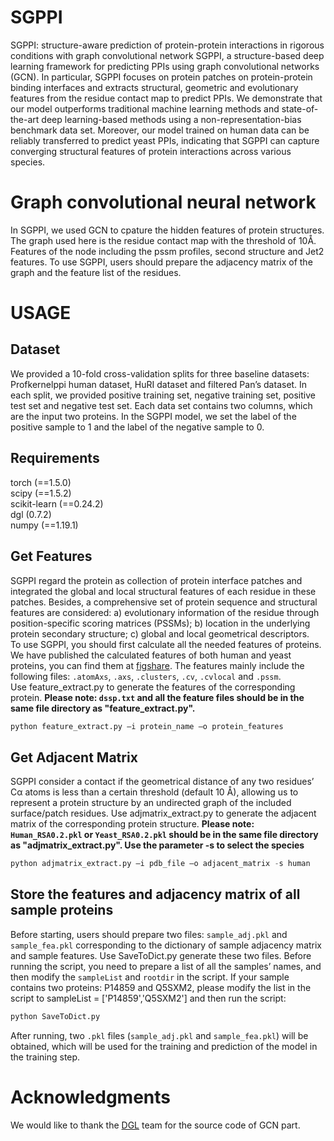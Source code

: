 # SGPPI
SGPPI: structure-aware prediction of protein-protein interactions in rigorous conditions with graph convolutional network
SGPPI, a structure-based deep learning framework for predicting PPIs using graph convolutional networks (GCN). In particular, SGPPI focuses on protein patches on protein-protein binding interfaces and extracts structural, geometric and evolutionary features from the residue contact map to predict PPIs. We demonstrate that our model outperforms traditional machine learning
methods and state-of-the-art deep learning-based methods using a non-representation-bias benchmark data set. Moreover, our model trained on human data can be reliably transferred to predict yeast PPIs, indicating that SGPPI can capture converging
structural features of protein interactions across various species.
# Graph convolutional neural network
In SGPPI, we used GCN to cpature the hidden features of protein structures. The graph used here is the residue contact map with the threshold of 10Å. Features of the node including the pssm profiles, second structure and Jet2 features. To use SGPPI, users should prepare the  adjacency matrix of the graph and the feature list of the residues. 
# USAGE
## Dataset
We provided a 10-fold cross-validation splits for three baseline datasets: Profkernelppi human dataset, HuRI dataset and filtered Pan’s dataset. In each split, we provided positive training set, negative training set, positive test set and negative test set. Each data set contains two columns, which are the input two proteins. In the SGPPI model, we set the label of the positive sample to 1 and the label of the negative sample to 0.
## Requirements
torch (==1.5.0)  
scipy (==1.5.2)  
scikit-learn (==0.24.2)  
dgl (0.7.2)  
numpy (==1.19.1)  
## Get Features
SGPPI regard the protein as collection of protein interface patches and integrated the global and local structural features of each residue in these patches. Besides, a comprehensive set of protein sequence and structural features are considered: a) evolutionary information of the residue through position-specific scoring matrices (PSSMs); b) location in the underlying protein secondary structure; c) global and local geometrical descriptors.<br />
To use SGPPI, you should first calculate all the needed features of proteins. We have published the calculated features of both human and yeast proteins, you can find them at [figshare](https://figshare.com/articles/dataset/PDB_files/20353353). The features mainly include the following files: `.atomAxs`, `.axs`, `.clusters`, `.cv`, `.cvlocal` and `.pssm`.<br /> Use feature_extract.py to generate the features of the corresponding protein. **Please note: `dssp.txt` and all the feature files should be in the same file directory as "feature_extract.py".**

```python
python feature_extract.py –i protein_name –o protein_features
```
## Get Adjacent Matrix
SGPPI consider a contact if the geometrical distance of any two residues’ Cα atoms is less than a certain threshold (default 10 Å), allowing us to represent a protein structure by an undirected graph of the included surface/patch residues. Use adjmatrix_extract.py to generate the adjacent matrix of the corresponding protein structure. **Please note: `Human_RSA0.2.pkl` or `Yeast_RSA0.2.pkl` should be in the same file directory as "adjmatrix_extract.py". Use the parameter -s to select the species**

```python
python adjmatrix_extract.py –i pdb_file –o adjacent_matrix -s human
```
## Store the features and adjacency matrix of all sample proteins
Before starting, users should prepare two files: `sample_adj.pkl` and `sample_fea.pkl` corresponding to the dictionary of sample adjacency matrix and sample features. Use SaveToDict.py generate these two files. Before running the script, you need to prepare a list of all the samples’ names, and then modify the `sampleList` and `rootdir` in the script. If your sample contains two proteins: P14859 and Q5SXM2, please modify the list in the script to sampleList = ['P14859','Q5SXM2'] and then run the script:

```python
python SaveToDict.py
```
After running, two `.pkl` files (`sample_adj.pkl` and `sample_fea.pkl`) will be obtained, which will be used for the training and prediction of the model in the training step.
# Acknowledgments
We would like to thank the [DGL](https://github.com/dmlc/dgl) team for the source code of GCN part.
